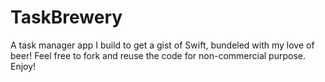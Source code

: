 # TaskBrewery
A task manager app I build to get a gist of Swift, bundeled with my love of beer!
Feel free to fork and reuse the code for non-commercial purpose. Enjoy!
